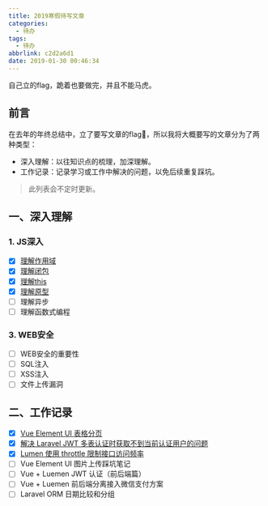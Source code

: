 ```yaml
---
title: 2019寒假待写文章
categories:
  - 待办
tags:
  - 待办
abbrlink: c2d2a6d1
date: 2019-01-30 00:46:34
---
```


<div class="excerpt">
自己立的flag，跪着也要做完，并且不能马虎。
</div>

<!-- more -->

## 前言

在去年的年终总结中，立了要写文章的flag🚩，所以我将大概要写的文章分为了两种类型：

- 深入理解：以往知识点的梳理，加深理解。
- 工作记录：记录学习或工作中解决的问题，以免后续重复踩坑。

> 此列表会不定时更新。

## 一、深入理解

### 1. JS深入

- [x] [理解作用域](https://gd4ark.github.io/post/b845344a.html)
- [x] [理解闭包](https://gd4ark.github.io/post/b5597874.html)
- [x] [理解this](https://gd4ark.github.io/post/8b423d03.html)
- [x] [理解原型](https://gd4ark.github.io/post/6a052002.html)
- [ ] 理解异步
- [ ] 理解函数式编程

### 3. WEB安全

- [ ] WEB安全的重要性
- [ ] SQL注入
- [ ] XSS注入
- [ ] 文件上传漏洞

## 二、工作记录

- [x] [Vue Element UI 表格分页](https://gd4ark.github.io/post/64f1da47.html)
- [x] [解决 Laravel JWT 多表认证时获取不到当前认证用户的问题](https://gd4ark.github.io/post/834cec76.html)
- [x] [Lumen 使用 throttle 限制接口访问频率](https://gd4ark.github.io/post/618b271f.html)
- [ ] Vue Element UI 图片上传踩坑笔记
- [ ] Vue + Luemen JWT 认证（前后端篇）
- [ ] Vue + Luemen 前后端分离接入微信支付方案
- [ ] Laravel ORM 日期比较和分组